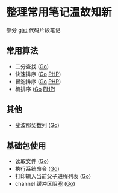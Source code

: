 # 整理常用笔记温故知新

部分 [gist](https://gist.github.com/jwcn) 代码片段笔记

## 常用算法

- 二分查找 ([Go](binarySearch.go))
- 快速排序 ([Go](quickSort.go) [PHP](quickSort.php))
- 冒泡排序 ([Go](bubbleSort.go) [PHP](bubbleSort.php))
- 梳排序   ([Go](combSort.go) [PHP](combSort.php))

## 其他

- 斐波那契数列 ([Go](fibonacci.go))

## 基础包使用

- 读取文件 ([Go](readFile.go))
- 执行系统命令 ([Go](exec.go))
- 打印输入当前父子进程列表 ([Go](printProcess.go))
- channel 缓冲区阻塞 ([Go](channel.go))